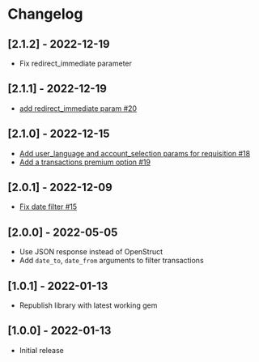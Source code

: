 # Changelog

## [2.1.2] - 2022-12-19

- Fix redirect_immediate parameter

## [2.1.1] - 2022-12-19

- [add redirect_immediate param #20](https://github.com/nordigen/nordigen-ruby/pull/20)


## [2.1.0] - 2022-12-15

- [Add user_language and account_selection params for requisition #18](https://github.com/nordigen/nordigen-ruby/pull/18)
- [Add a transactions premium option #19](https://github.com/nordigen/nordigen-ruby/pull/19)

## [2.0.1] - 2022-12-09

- [Fix date filter #15](https://github.com/nordigen/nordigen-ruby/pull/15)

## [2.0.0] - 2022-05-05

- Use JSON response instead of OpenStruct
- Add `date_to`, `date_from` arguments to filter transactions


## [1.0.1] - 2022-01-13

- Republish library with latest working gem

## [1.0.0] - 2022-01-13

- Initial release
